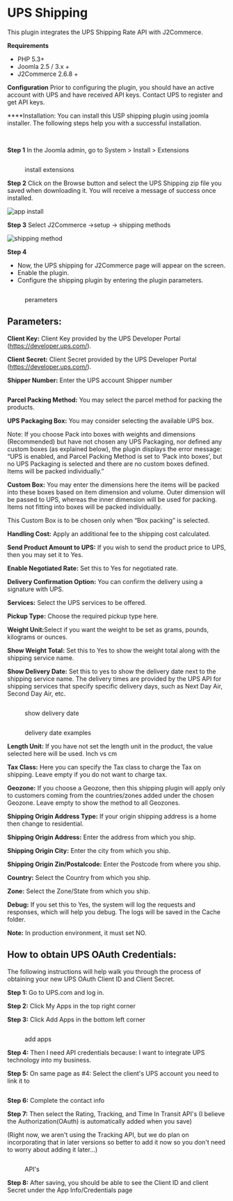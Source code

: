 # UPS Shipping

This plugin integrates the UPS Shipping Rate API with J2Commerce.

**Requirements**

* PHP 5.3+
* Joomla 2.5 / 3.x +
* J2Commerce 2.6.8 +**‌**

**Configuration** Prior to configuring the plugin, you should have an active account with UPS and have received API keys. Contact UPS to register and get API keys.

**‌**Installation: You can install this USP shipping plugin using joomla installer. The following steps help you with a successful installation.

‌

**Step 1** In the Joomla admin, go to System > Install > Extensions

<figure><img src="../.gitbook/assets/app install1 (1) (1).webp" alt=""><figcaption><p>install extensions</p></figcaption></figure>

**Step 2** Click on the Browse button and select the UPS Shipping zip file you saved when downloading it. You will receive a message of success once installed.

![app install](../.gitbook/assets/ups-download.webp)

**Step 3** Select J2Commerce ->setup -> shipping methods

![shipping method](<../.gitbook/assets/ups-setup-shipping (2).webp>)

**Step 4**

* Now, the UPS shipping for J2Commerce page will appear on the screen.
* Enable the plugin.
* Configure the shipping plugin by entering the plugin parameters.

<figure><img src="../.gitbook/assets/ups-perameters2.webp" alt=""><figcaption><p>perameters</p></figcaption></figure>

## Parameters:

**Client Key:** Client Key provided by the UPS Developer Portal (https://developer.ups.com/).

**Client Secret:** Client Secret provided by the UPS Developer Portal  (https://developer.ups.com/).

‌**Shipper Number:** Enter the UPS account Shipper number

<figure><img src="../.gitbook/assets/ups-perameters1 (1).webp" alt=""><figcaption></figcaption></figure>

‌**Parcel Packing Method:** You may select the parcel method for packing the products.

‌**UPS Packaging Box:** You may consider selecting the available UPS box.

Note: If you choose Pack into boxes with weights and dimensions (Recommended) but have not chosen any UPS Packaging, nor defined any custom boxes (as explained below), the plugin displays the error message: “UPS is enabled, and Parcel Packing Method is set to ‘Pack into boxes’, but no UPS Packaging is selected and there are no custom boxes defined. Items will be packed individually.”

‌**Custom Box:** You may enter the dimensions here the items will be packed into these boxes based on item dimension and volume. Outer dimension will be passed to UPS, whereas the inner dimension will be used for packing. Items not fitting into boxes will be packed individually.

This Custom Box is to be chosen only when “Box packing” is selected.

‌**Handling Cost:** Apply an additional fee to the shipping cost calculated.

‌**Send Product Amount to UPS:** If you wish to send the product price to UPS, then you may set it to Yes.

‌‌**Enable Negotiated Rate:** Set this to Yes for negotiated rate.

‌**Delivery Confirmation Option:** You can confirm the delivery using a signature with UPS.

‌**Services:** Select the UPS services to be offered.

‌**Pickup Type:** Choose the required pickup type here.‌

‌**Weight Unit:**&#x53;elect if you want the weight to be set as grams, pounds, kilograms or ounces.

‌**Show Weight Total:** Set this to Yes to show the weight total along with the shipping service name.

**Show Delivery Date:** Set this to yes to show the delivery date next to the shipping service name. The delivery times are provided by the UPS API for shipping services that specify specific delivery days, such as Next Day Air, Second Day Air, etc.

<figure><img src="../.gitbook/assets/ups-perameters4.webp" alt=""><figcaption><p>show delivery date</p></figcaption></figure>

<figure><img src="../.gitbook/assets/ups-perameters5 (2).webp" alt=""><figcaption><p>delivery date examples</p></figcaption></figure>

‌**Length Unit:** If you have not set the length unit in the product, the value selected here will be used. Inch vs cm

**Tax Class:** Here you can specify the Tax class to charge the Tax on shipping. Leave empty if you do not want to charge tax.

‌**Geozone:** If you choose a Geozone, then this shipping plugin will apply only to customers coming from the countries/zones added under the chosen Geozone. Leave empty to show the method to all Geozones.

**Shipping Origin Address Type:** If your origin shipping address is a home then change to residential.

‌‌**Shipping Origin Address:** Enter the address from which you ship.

‌**Shipping Origin City:** Enter the city from which you ship.

‌**Shipping Origin Zin/Postalcode:** Enter the Postcode from where you ship.

‌**Country:** Select the Country from which you ship.

**‌Zone:** Select the Zone/State from which you ship.

**Debug:** If you set this to Yes, the system will log the requests and responses, which will help you debug. The logs will be saved in the Cache folder.

**Note:** In production environment, it must set NO.

## How to obtain UPS OAuth Credentials:

The following instructions will help walk you through the process of obtaining your new UPS OAuth Client ID and Client Secret.&#x20;

**Step 1:** Go to UPS.com and log in.

**Step 2:** Click My Apps in the top right corner

**Step 3:** Click Add Apps in the bottom left corner

<figure><img src="../.gitbook/assets/ups-add-apps.webp" alt=""><figcaption><p>add apps</p></figcaption></figure>

**Step 4:** Then I need API credentials because: I want to integrate UPS technology into my business.

**Step 5:** On same page as #4: Select the client's UPS account you need to link it to

<figure><img src="../.gitbook/assets/ups-add-account.webp" alt=""><figcaption></figcaption></figure>

**Step 6:** Complete the contact info

**Step 7:** Then select the Rating, Tracking, and Time In Transit API's (I believe the Authorization(OAuth) is automatically added when you save)

(Right now, we aren't using the Tracking API, but we do plan on incorporating that in later versions so better to add it now so you don't need to worry about adding it later...)

<figure><img src="../.gitbook/assets/ups-api.webp" alt=""><figcaption><p>API's</p></figcaption></figure>

**Step 8:** After saving, you should be able to see the Client ID and client Secret under the App Info/Credentials page

<figure><img src="../.gitbook/assets/ups-approval.webp" alt=""><figcaption></figcaption></figure>
